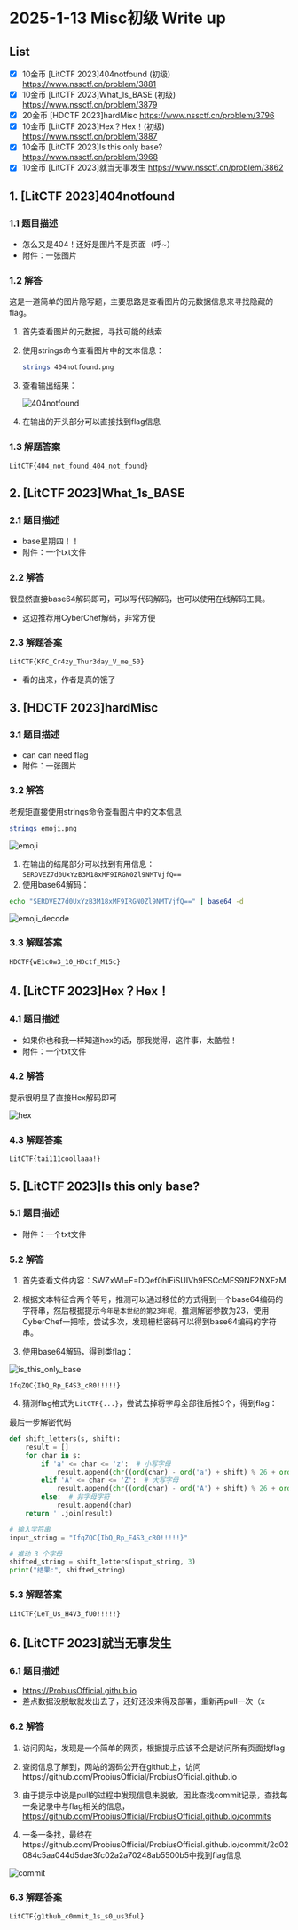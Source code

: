 # 2025-1-13 Misc初级 Write up

## List

- [x] 10金币 [LitCTF 2023]404notfound (初级) https://www.nssctf.cn/problem/3881
- [x] 10金币 [LitCTF 2023]What_1s_BASE (初级) https://www.nssctf.cn/problem/3879
- [x] 20金币 [HDCTF 2023]hardMisc https://www.nssctf.cn/problem/3796
- [x] 10金币 [LitCTF 2023]Hex？Hex！(初级)  https://www.nssctf.cn/problem/3887
- [x] 10金币 [LitCTF 2023]Is this only base?  https://www.nssctf.cn/problem/3968
- [x] 10金币 [LitCTF 2023]就当无事发生 https://www.nssctf.cn/problem/3862

## 1. [LitCTF 2023]404notfound

### 1.1 题目描述

- 怎么又是404！还好是图片不是页面（呼~）
- 附件：一张图片

### 1.2 解答

这是一道简单的图片隐写题，主要思路是查看图片的元数据信息来寻找隐藏的flag。

1. 首先查看图片的元数据，寻找可能的线索
2. 使用strings命令查看图片中的文本信息：
   ```bash
   strings 404notfound.png
   ```
3. 查看输出结果：

   ![404notfound](images/image.png)

4. 在输出的开头部分可以直接找到flag信息

### 1.3 解题答案

```
LitCTF{404_not_found_404_not_found}
```

## 2. [LitCTF 2023]What_1s_BASE

### 2.1 题目描述

- base星期四！！
- 附件：一个txt文件

### 2.2 解答

很显然直接base64解码即可，可以写代码解码，也可以使用在线解码工具。

- 这边推荐用CyberChef解码，非常方便

### 2.3 解题答案

```
LitCTF{KFC_Cr4zy_Thur3day_V_me_50}
```
- 看的出来，作者是真的饿了

## 3. [HDCTF 2023]hardMisc

### 3.1 题目描述

- can can need flag
- 附件：一张图片

### 3.2 解答

老规矩直接使用strings命令查看图片中的文本信息

```bash
strings emoji.png
```

![emoji](images/image-1.png)

1. 在输出的结尾部分可以找到有用信息：`SERDVEZ7d0UxYzB3M18xMF9IRGN0Zl9NMTVjfQ==`
2. 使用base64解码：

```bash
echo "SERDVEZ7d0UxYzB3M18xMF9IRGN0Zl9NMTVjfQ==" | base64 -d
```

![emoji_decode](images/image-2.png)

### 3.3 解题答案

```
HDCTF{wE1c0w3_10_HDctf_M15c}
```

## 4. [LitCTF 2023]Hex？Hex！

### 4.1 题目描述

- 如果你也和我一样知道hex的话，那我觉得，这件事，太酷啦！
- 附件：一个txt文件

### 4.2 解答

提示很明显了直接Hex解码即可

![hex](images/image-3.png)

### 4.3 解题答案

```
LitCTF{tai111coollaaa!}
```

## 5. [LitCTF 2023]Is this only base?  

### 5.1 题目描述

- 附件：一个txt文件

### 5.2 解答

1. 首先查看文件内容：SWZxWl=F=DQef0hlEiSUIVh9ESCcMFS9NF2NXFzM

2. 根据文本特征含两个等号，推测可以通过移位的方式得到一个base64编码的字符串，然后根据提示`今年是本世纪的第23年呢`，推测解密参数为23，使用CyberChef一把嗦，尝试多次，发现栅栏密码可以得到base64编码的字符串。

3. 使用base64解码，得到类flag：

![is_this_only_base](images/image-4.png)

```
IfqZQC{IbQ_Rp_E4S3_cR0!!!!!}
```

4. 猜测flag格式为`LitCTF{...}`，尝试去掉将字母全部往后推3个，得到flag：

最后一步解密代码
```python
def shift_letters(s, shift):
    result = []
    for char in s:
        if 'a' <= char <= 'z':  # 小写字母
            result.append(chr((ord(char) - ord('a') + shift) % 26 + ord('a')))
        elif 'A' <= char <= 'Z':  # 大写字母
            result.append(chr((ord(char) - ord('A') + shift) % 26 + ord('A')))
        else:  # 非字母字符
            result.append(char)
    return ''.join(result)

# 输入字符串
input_string = "IfqZQC{IbQ_Rp_E4S3_cR0!!!!!}"

# 推动 3 个字母
shifted_string = shift_letters(input_string, 3)
print("结果:", shifted_string)
```

### 5.3 解题答案

```
LitCTF{LeT_Us_H4V3_fU0!!!!!}
```

## 6. [LitCTF 2023]就当无事发生

### 6.1 题目描述

- https://ProbiusOfficial.github.io
- 差点数据没脱敏就发出去了，还好还没来得及部署，重新再pull一次（x

### 6.2 解答

1. 访问网站，发现是一个简单的网页，根据提示应该不会是访问所有页面找flag

2. 查阅信息了解到，网站的源码公开在github上，访问https://github.com/ProbiusOfficial/ProbiusOfficial.github.io

3. 由于提示中说是pull的过程中发现信息未脱敏，因此查找commit记录，查找每一条记录中与flag相关的信息，https://github.com/ProbiusOfficial/ProbiusOfficial.github.io/commits

4. 一条一条找，最终在https://github.com/ProbiusOfficial/ProbiusOfficial.github.io/commit/2d02084c5aa044d5dae3fc02a2a70248ab5500b5中找到flag信息

![commit](images/image-5.png)

### 6.3 解题答案

```
LitCTF{g1thub_c0mmit_1s_s0_us3ful}
```